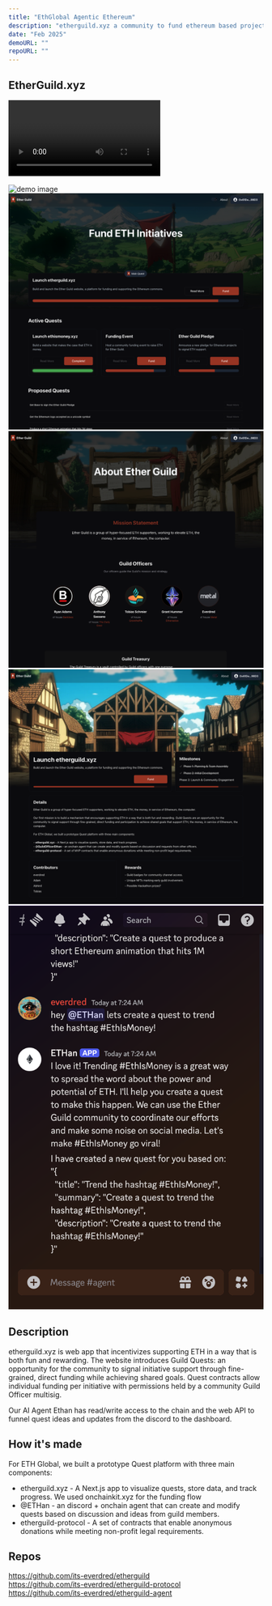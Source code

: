 ```yaml
---
title: "EthGlobal Agentic Ethereum"
description: "etherguild.xyz a community to fund ethereum based projects."
date: "Feb 2025"
demoURL: ""
repoURL: ""
---
```


## EtherGuild.xyz

<video controls>
  <source src="https://ethglobal.b0bd725bc77a3ea7cd3826627d01fcb6.r2.cloudflarestorage.com/projects/e8nzs/videos/ether-guild.mp4?X-Amz-Algorithm=AWS4-HMAC-SHA256&X-Amz-Credential=dd28f7ba85ca3162a53d5c60b5f3dd05%2F20250211%2Fus-east-1%2Fs3%2Faws4_request&X-Amz-Date=20250211T050444Z&X-Amz-Expires=3600&X-Amz-Signature=55290fda4915a1c8dafeb4ad8686d9a29ffd58028f131726474ea2b38e896b01&X-Amz-SignedHeaders=host" type="video/mp4">
  Your browser does not support the video tag.
</video>

![demo image](/images/projects/ethglobal-agentic-ethereum/etherguild.png)
![demo image](/images/projects/ethglobal-agentic-ethereum/etherguild_1.png)
![demo image](/images/projects/ethglobal-agentic-ethereum/etherguild_2.png)
![demo image](/images/projects/ethglobal-agentic-ethereum/etherguild_3.png)
![demo image](/images/projects/ethglobal-agentic-ethereum/etherguild_4.png)

## Description

etherguild.xyz is web app that incentivizes supporting ETH in a way that is both fun and rewarding. The website introduces Guild Quests: an opportunity for the community to signal initiative support through fine-grained, direct funding while achieving shared goals. Quest contracts allow individual funding per initiative with permissions held by a community Guild Officer multisig.

Our AI Agent Ethan has read/write access to the chain and the web API to funnel quest ideas and updates from the discord to the dashboard.

## How it's made

For ETH Global, we built a prototype Quest platform with three main components:

- etherguild.xyz - A Next.js app to visualize quests, store data, and track progress. We used onchainkit.xyz for the funding flow
- @ETHan - an discord + onchain agent that can create and modify quests based on discussion and ideas from guild members.
- etherguild-protocol - A set of contracts that enable anonymous donations while meeting non-profit legal requirements.

## Repos

https://github.com/its-everdred/etherguild  
https://github.com/its-everdred/etherguild-protocol  
https://github.com/its-everdred/etherguild-agent
